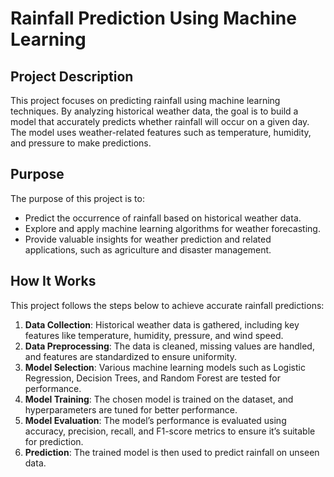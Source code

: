 # Rainfall Prediction Using Machine Learning

## Project Description
This project focuses on predicting rainfall using machine learning techniques. By analyzing historical weather data, the goal is to build a model that accurately predicts whether rainfall will occur on a given day. The model uses weather-related features such as temperature, humidity, and pressure to make predictions.

## Purpose
The purpose of this project is to:
- Predict the occurrence of rainfall based on historical weather data.
- Explore and apply machine learning algorithms for weather forecasting.
- Provide valuable insights for weather prediction and related applications, such as agriculture and disaster management.

## How It Works
This project follows the steps below to achieve accurate rainfall predictions:

1. **Data Collection**: Historical weather data is gathered, including key features like temperature, humidity, pressure, and wind speed.
2. **Data Preprocessing**: The data is cleaned, missing values are handled, and features are standardized to ensure uniformity.
3. **Model Selection**: Various machine learning models such as Logistic Regression, Decision Trees, and Random Forest are tested for performance.
4. **Model Training**: The chosen model is trained on the dataset, and hyperparameters are tuned for better performance.
5. **Model Evaluation**: The model’s performance is evaluated using accuracy, precision, recall, and F1-score metrics to ensure it’s suitable for prediction.
6. **Prediction**: The trained model is then used to predict rainfall on unseen data.
